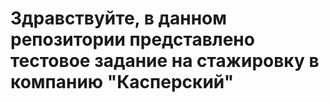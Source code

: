 # Здравствуйте, в данном репозитории представлено тестовое задание на стажировку в компанию "Касперский"
